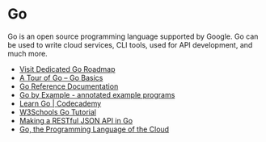 <DedicatedRoadmap
  href='/golang'
  title='Go Roadmap'
  description='Click to check the detailed Go Roadmap.'
/>


# Go

Go is an open source programming language supported by Google. Go can be used to write cloud services, CLI tools, used for API development, and much more.

- [Visit Dedicated Go Roadmap](/golang)
- [A Tour of Go – Go Basics](https://go.dev/tour/welcome/1)
- [Go Reference Documentation](https://go.dev/doc/)
- [Go by Example - annotated example programs](https://gobyexample.com/)
- [Learn Go | Codecademy](https://www.codecademy.com/learn/learn-go)
- [W3Schools Go Tutorial ](https://www.w3schools.com/go/)
- [Making a RESTful JSON API in Go](https://thenewstack.io/make-a-restful-json-api-go/)
- [Go, the Programming Language of the Cloud](https://thenewstack.io/go-the-programming-language-of-the-cloud/)
